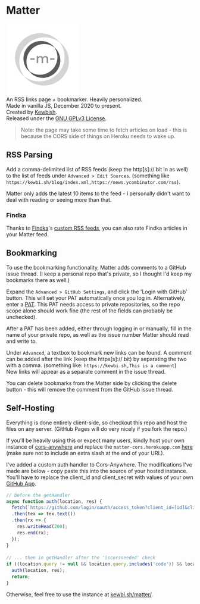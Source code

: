 # Matter
![Matter logo - a mobius strip with a m.](assets/matter192.png)  
An RSS links page + bookmarker. Heavily personalized.  
Made in vanilla JS, December 2020 to present.  
Created by [Kewbish](https://github.com/kewbish).  
Released under the [GNU GPLv3 License](./LICENSE).

> Note: the page may take some time to fetch articles on load - this is because the CORS side of things on Heroku needs to wake up.

## RSS Parsing
Add a comma-delimited list of RSS feeds (keep the http[s]:// bit in as well) to the list of feeds under `Advanced > Edit Sources`. (something like `https://kewbi.sh/blog/index.xml,https://news.ycombinator.com/rss`).  

Matter only adds the latest 10 items to the feed - I personally didn't want to deal with reading or seeing more than that.

### Findka
Thanks to [Findka](https://findka.com)'s [custom RSS feeds](https://findka.com/blog/use-rss/), you can also rate Findka articles in your Matter feed.

## Bookmarking
To use the bookmarking functionality, Matter adds comments to a GitHub issue thread. (I keep a personal repo that's private, so I thought I'd keep my bookmarks there as well.)  

Expand the `Advanced > GitHub Settings`, and click the 'Login with GitHub' button. This will set your PAT automatically once you log in. Alternatively, enter a [PAT](https://github.com/settings/tokens/new). This PAT needs access to private repositories, so the repo scope alone should work fine (the rest of the fields can probably be unchecked).  

After a PAT has been added, either through logging in or manually, fill in the name of your private repo, as well as the issue number Matter should read and write to.

Under `Advanced`, a textbox to bookmark new links can be found. A comment can be added after the link (keep the https[s]:// bit) by separating the two with a comma. (something like: `https://kewbi.sh,This is a comment`)  
New links will appear as a separate comment in the issue thread.

You can delete bookmarks from the Matter side by clicking the delete button - this will remove the comment from the GitHub issue thread.

## Self-Hosting
Everything is done entirely client-side, so checkout this repo and host the files on any server. (GitHub Pages will do very nicely if you fork the repo.)

If you'll be heavily using this or expect many users, kindly host your own instance of [cors-anywhere](https://github.com/Rob--W/cors-anywhere) and replace the `matter-cors.herokuapp.com` [here](https://github.com/kewbish/matter/blob/master/main.js#L1) (make sure not to include an extra slash at the end of your URL).

I've added a custom auth handler to Cors-Anywhere. The modifications I've made are below - copy paste this into the source of your hosted instance. You'll have to replace the client_id and client_secret with values of your own [GitHub App](https://github.com/settings/apps/new).
```js
// before the getHandler
async function auth(location, res) {
  fetch(`https://github.com/login/oauth/access_token?client_id=[id]&client_secret=[secret]&code=${location.query.split("=")[1]}`, { method: "POST" })
  .then(tex => tex.text())
  .then(rx => {
    res.writeHead(200);
    res.end(rx);
  });
}

// ... then in getHandler after the 'iscorsneeded' check
if ((location.query != null && location.query.includes('code')) && location.host === 'auth') {
  auth(location, res);
  return;
}
```

Otherwise, feel free to use the instance at [kewbi.sh/matter/](https://kewbi.sh/matter).

